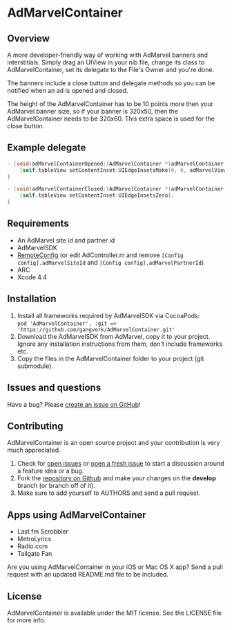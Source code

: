 # AdMarvelContainer

## Overview
A more developer-friendly way of working with AdMarvel banners and interstitials. Simply drag an UIView in your nib file, change its class to AdMarvelContainer, set its delegate to the File's Owner and you're done.

The banners include a close button and delegate methods so you can be notified when an ad is opened and closed.

The height of the AdMarvelContainer has to be 10 points more then your AdMarvel banner size, so if your banner is 320x50, then the AdMarvelContainer needs to be 320x60. This extra space is used for the close button.


## Example delegate
```objective-c
- (void)adMarvelContainerOpened:(AdMarvelContainer *)adMarvelContainer adMarvelView:(AdMarvelView *)adMarvelView {
	[self.tableView setContentInset:UIEdgeInsetsMake(0, 0, adMarvelView.frame.size.height, 0)];
}

- (void)adMarvelContainerClosed:(AdMarvelContainer *)adMarvelContainer adMarvelView:(AdMarvelView *)adMarvelView {
    [self.tableView setContentInset:UIEdgeInsetsZero];
}
```


## Requirements
* An AdMarvel site id and partner id
* AdMarvelSDK
* [RemoteConfig](https://github.com/gangverk/RemoteConfig) (or edit AdController.m and remove `[Config config].adMarvelSiteId` and `[Config config].adMarvelPartnerId`)
* ARC
* Xcode 4.4


## Installation
1. Install all frameworks required by AdMarvelSDK via CocoaPods:  
`pod 'AdMarvelContainer', :git => 'https://github.com/gangverk/AdMarvelContainer.git'`
2. Download the AdMarvelSDK from AdMarvel, copy it to your project. Ignore any installation instructions from them, don't include frameworks etc.
3. Copy the files in the AdMarvelContainer folder to your project (git submodule).


## Issues and questions
Have a bug? Please [create an issue on GitHub](https://github.com/gangverk/AdMarvelContainer/issues)!


## Contributing
AdMarvelContainer is an open source project and your contribution is very much appreciated.

1. Check for [open issues](https://github.com/gangverk/AdMarvelContainer/issues) or [open a fresh issue](https://github.com/gangverk/AdMarvelContainer/issues/new) to start a discussion around a feature idea or a bug.
2. Fork the [repository on Github](https://github.com/gangverk/AdMarvelContainer) and make your changes on the **develop** branch (or branch off of it).
3. Make sure to add yourself to AUTHORS and send a pull request.


## Apps using AdMarvelContainer
* Last.fm Scrobbler
* MetroLyrics
* Radio.com
* Tailgate Fan

Are you using AdMarvelContainer in your iOS or Mac OS X app? Send a pull request with an updated README.md file to be included.


## License
AdMarvelContainer is available under the MIT license. See the LICENSE file for more info.